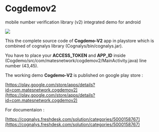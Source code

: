# Cogdemov2
mobile number verification library (v2) integrated demo for android


![](https://raw.githubusercontent.com/cognalys/Cogdemov2/master/cogdemo.gif)




This the complete source code of **Cogdemo-V2** app in playstore which is combined of cognalys library (Cognalys/bin/cognalys.jar).

You have to place your **ACCESS_TOKEN** and **APP_ID** inside (Cogdemo/src/com/matesnetwork/cogdemov2/MainActivity.java) line number (43,45).

The working demo **Cogdemo-V2** is published on google play store :

[https://play.google.com/store/apps/details?id=com.matesnetwork.cogdemov2](https://play.google.com/store/apps/details?id=com.matesnetwork.cogdemov2)


For documentaion :


[https://cognalys.freshdesk.com/solution/categories/5000158767](https://cognalys.freshdesk.com/solution/categories/5000158767)


